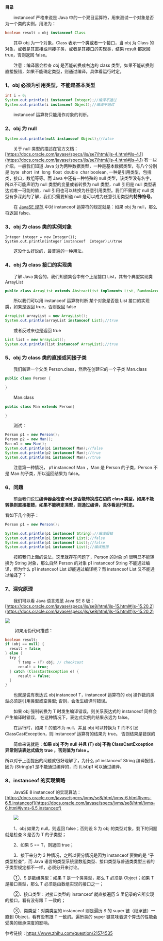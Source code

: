 **目录**

　　instanceof 严格来说是 Java 中的一个双目运算符，用来测试一个对象是否为一个类的实例，用法为：

```java
boolean result = obj instanceof Class
```

　　其中 obj 为一个对象，Class 表示一个类或者一个接口，当 obj 为 Class 的对象，或者是其直接或间接子类，或者是其接口的实现类，结果 result 都返回 true，否则返回 false。

　　注意：编译器会检查 obj 是否能转换成右边的 class 类型，如果不能转换则直接报错，如果不能确定类型，则通过编译，具体看运行时定。

### 1、obj 必须为引用类型，不能是基本类型

```java
int i = 0;
System.out.println(i instanceof Integer);//编译不通过
System.out.println(i instanceof Object);//编译不通过
```

　　instanceof 运算符只能用作对象的判断。

### 2、obj 为 null

```java
System.out.println(null instanceof Object);//false
```

　　关于 null 类型的描述在官方文档：[https://docs.oracle.com/javase/specs/jls/se7/html/jls-4.html#jls-4.1](https://docs.oracle.com/javase/specs/jls/se7/html/jls-4.html#jls-4.1) 有一些介绍。一般我们知道 Java 分为两种数据类型，一种是基本数据类型，有八个分别是 byte  short  int  long  float  double  char boolean, 一种是引用类型，包括类，接口，数组等等。而 Java 中还有一种特殊的 null 类型，该类型没有名字，所以不可能声明为 null 类型的变量或者转换为 null 类型，null 引用是 null 类型表达式唯一可能的值，null 引用也可以转换为任意引用类型。我们不需要对 null 类型有多深刻的了解，我们只需要知道 null 是可以成为任意引用类型的**特殊符号**。

　　在 [JavaSE 规范](https://docs.oracle.com/javase/specs/jls/se8/html/jls-15.html#jls-15.20.2) 中对 instanceof 运算符的规定就是：如果 obj 为 null，那么将返回 false。

### 3、obj 为 class 类的实例对象

```
Integer integer = new Integer(1);
System.out.println(integer instanceof  Integer);//true
```

　　这没什么好说的，最普遍的一种用法。

### 4、obj 为 class 接口的实现类

　　了解 Java 集合的，我们知道集合中有个上层接口 List，其有个典型实现类 ArrayList

```java
public class ArrayList extends AbstractList implements List, RandomAccess, Cloneable, java.io.Serializable 
```

　　所以我们可以用 instanceof 运算符判断 某个对象是否是 List 接口的实现类，如果是返回 true，否则返回 false

```java
ArrayList arrayList = new ArrayList();
System.out.println(arrayList instanceof List);//true
```

　　或者反过来也是返回 true

```java
List list = new ArrayList();
System.out.println(list instanceof ArrayList);//true
```

### 5、obj 为 class 类的直接或间接子类

　　我们新建一个父类 Person.class，然后在创建它的一个子类 Man.class

```java
public class Person {
 
}
```

　　Man.class

```java
public class Man extends Person{
     
}
```

　　测试：

```java
Person p1 = new Person();
Person p2 = new Man();
Man m1 = new Man();
System.out.println(p1 instanceof Man);//false
System.out.println(p2 instanceof Man);//true
System.out.println(m1 instanceof Man);//true
```

　　注意第一种情况， p1 instanceof Man ，Man 是 Person 的子类，Person 不是 Man 的子类，所以返回结果为 false。

### 6、问题

　　前面我们说过**编译器会检查 obj 是否能转换成右边的 class 类型，如果不能转换则直接报错，如果不能确定类型，则通过编译，具体看运行时定。**

看如下几个例子：

```java
Person p1 = new Person();
 
System.out.println(p1 instanceof String);//编译报错
System.out.println(p1 instanceof List);//false
System.out.println(p1 instanceof List);//false
System.out.println(p1 instanceof List);//编译报错 
```

　　按照我们上面的说法，这里就存在问题了，Person 的对象 p1 很明显不能转换为 String 对象，那么自然 Person 的对象 p1 instanceof String 不能通过编译，但为什么 p1 instanceof List 却能通过编译呢？而 instanceof List<Person> 又不能通过编译了？

### 7、深究原理

　　我们可以看 Java 语言规范 Java SE 8 版：[https://docs.oracle.com/javase/specs/jls/se8/html/jls-15.html#jls-15.20.2](https://docs.oracle.com/javase/specs/jls/se8/html/jls-15.html#jls-15.20.2)

![](https://xiaopohai-1254153894.cos.ap-chengdu.myqcloud.com/xiaopohai-blog/1120165-20180302000448613-26394231.png)

 　　如果用伪代码描述：

```java
boolean result;
if (obj == null) {
  result = false;
} else {
  try {
      T temp = (T) obj; // checkcast
      result = true;
  } catch (ClassCastException e) {
      result = false;
  }
}
```

　　也就是说有表达式 obj instanceof T，instanceof 运算符的 obj 操作数的类型必须是引用类型或空类型; 否则，会发生编译时错误。 

　　如果 obj 强制转换为 T 时发生编译错误，则关系表达式的 instanceof 同样会产生编译时错误。 在这种情况下，表达式实例的结果永远为 false。

　　在运行时，如果 T 的值不为 null，并且 obj 可以转换为 T 而不引发 ClassCastException，则 instanceof 运算符的结果为 true。 否则结果是错误的

　　简单来说就是：**如果 obj 不为 null 并且 (T) obj 不抛 ClassCastException 异常则该表达式值为 true ，否则值为 false 。**

所以对于上面提出的问题就很好理解了，为什么 p1 instanceof String 编译报错，因为 (String)p1 是不能通过编译的，而 (List)p1 可以通过编译。

### 8、instanceof 的实现策略

　　JavaSE 8 instanceof 的实现算法：[https://docs.oracle.com/javase/specs/jvms/se8/html/jvms-6.html#jvms-6.5.instanceof](https://docs.oracle.com/javase/specs/jvms/se8/html/jvms-6.html#jvms-6.5.instanceof)

　　![](https://xiaopohai-1254153894.cos.ap-chengdu.myqcloud.com/xiaopohai-blog/1120165-20180302002919162-2045599504.png)

　　1、obj 如果为 null，则返回 false；否则设 S 为 obj 的类型对象，剩下的问题就是检查 S 是否为 T 的子类型；

　　2、如果 S == T，则返回 true；

　　3、接下来分为 3 种情况，之所以要分情况是因为 instanceof 要做的是 “子类型检查”，而 Java 语言的类型系统里数组类型、接口类型与普通类类型三者的子类型规定都不一样，必须分开来讨论。

　　①、S 是数组类型：如果 T 是一个类类型，那么 T 必须是 Object；如果 T 是接口类型，那么 T 必须是由数组实现的接口之一；

　　②、接口类型：对接口类型的 instanceof 就直接遍历 S 里记录的它所实现的接口，看有没有跟 T 一致的；

　　③、类类型：对类类型的 instanceof 则是遍历 S 的 super 链（继承链）一直到 Object，看有没有跟 T 一致的。遍历类的 super 链意味着这个算法的性能会受类的继承深度的影响。

参考链接：https://www.zhihu.com/question/21574535